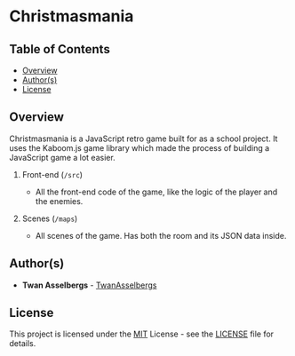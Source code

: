 # Christmasmania


## Table of Contents

  - [Overview](#overview)
  - [Author(s)](#authors)
  - [License](#license)


## Overview

Christmasmania is a JavaScript retro game built for as a school project. It uses the Kaboom.js game library which made the process of building a JavaScript game a lot easier.

1. Front-end (`/src`)

   - All the front-end code of the game, like the logic of the player and the enemies.

2. Scenes (`/maps`)

   - All scenes of the game. Has both the room and its JSON data inside.


## Author(s)

- **Twan Asselbergs** - [TwanAsselbergs](https://github.com/TwanAsselbergs)


## License

This project is licensed under the [MIT](LICENSE) License - see the [LICENSE](LICENSE) file for details.

